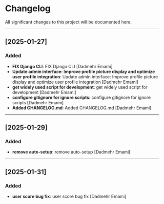 # Changelog

All significant changes to this project will be documented here.


---

## [2025-01-27]
### Added
- **FIX Django CLI**: FIX Django CLI [Dadmehr Emami]
- **Update admin interface: Improve profile picture display and optimize user profile integration**: Update admin interface: Improve profile picture display and optimize user profile integration [Dadmehr Emami]
- **get widely used script for development**: get widely used script for development [Dadmehr Emami]
- **configure gitignore for ignore scripts**: configure gitignore for ignore scripts [Dadmehr Emami]
- **Added CHANGELOG.md**: Added CHANGELOG.md [Dadmehr Emami]

---

## [2025-01-29]
### Added
- **remove auto-setup**: remove auto-setup [Dadmehr Emami]

---

## [2025-01-31]
### Added
- **user score bug fix**: user score bug fix [Dadmehr Emami]

